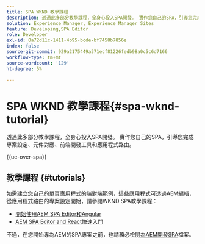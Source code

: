 ```yaml
---
title: SPA WKND 教學課程
description: 透過此多部分教學課程，全身心投入SPA開發。 實作您自己的SPA，引導您完成專案設定、元件對應、前端開發工具和應用程式路由。
solution: Experience Manager, Experience Manager Sites
feature: Developing,SPA Editor
role: Developer
exl-id: 0a72d11c-1411-4b95-bcde-bf7458b7856e
index: false
source-git-commit: 929a2175449a371ecf81226fedb98a0c5c6d7166
workflow-type: tm+mt
source-wordcount: '129'
ht-degree: 5%

---
```



# SPA WKND 教學課程{#spa-wknd-tutorial}

透過此多部分教學課程，全身心投入SPA開發。 實作您自己的SPA，引導您完成專案設定、元件對應、前端開發工具和應用程式路由。

{{ue-over-spa}}

## 教學課程 {#tutorials}

如需建立您自己的單頁應用程式的端對端範例，這些應用程式可透過AEM編輯，從應用程式路由的專案設定開始，請參閱WKND SPA教學課程：

* [開始使用AEM SPA Editor和Angular](https://experienceleague.adobe.com/en/docs/experience-manager-learn/getting-started-with-aem-headless/spa-editor/angular/overview)
* [AEM SPA Editor and React快速入門](https://experienceleague.adobe.com/en/docs/experience-manager-learn/getting-started-with-aem-headless/spa-editor/how-to/react-core-components-v2)

不過，在您開始專為AEM的SPA專案之前，也請務必檢閱[為AEM開發SPA](/help/sites-developing/spa-architecture.md)檔案。
